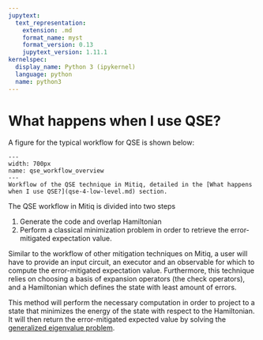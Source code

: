 ```yaml
---
jupytext:
  text_representation:
    extension: .md
    format_name: myst
    format_version: 0.13
    jupytext_version: 1.11.1
kernelspec:
  display_name: Python 3 (ipykernel)
  language: python
  name: python3
---
```


# What happens when I use QSE?
A figure for the typical workflow for QSE is shown below:
```{figure} ../img/qse-data-flow-diagram-v2.png
---
width: 700px
name: qse_workflow_overview
---
Workflow of the QSE technique in Mitiq, detailed in the [What happens when I use QSE?](qse-4-low-level.md) section.
```

The QSE workflow in Mitiq is divided into two steps
1. Generate the code and overlap Hamiltonian
2. Perform a classical minimization problem in order to retrieve the error-mitigated expectation value. 

Similar to the workflow of other mitigation techniques on Mitiq, a user will have to provide an input circuit, an executor and an observable for which to compute the error-mitigated expectation value. Furthermore, this technique relies on choosing a basis of expansion operators (the check operators), and a Hamiltonian which defines the state with least amount of errors.

This method will perform the necessary computation in order to project to a state that minimizes the energy of the state with respect to the Hamiltonian. It will then return the error-mitigated expected value by solving the [generalized eigenvalue problem](https://en.wikipedia.org/wiki/Eigendecomposition_of_a_matrix#Generalized_eigenvalue_problem). 
